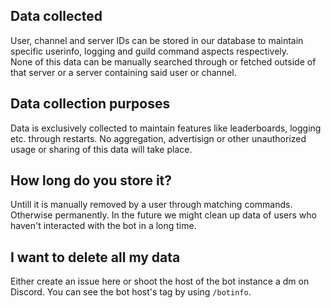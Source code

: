 ## Data collected
User, channel and server IDs can be stored in our database to maintain specific userinfo, logging and guild command aspects respectively.  
None of this data can be manually searched through or fetched outside of that server or a server containing said user or channel.

## Data collection purposes
Data is exclusively collected to maintain features like leaderboards, logging etc. through restarts. No aggregation, advertisign or other unauthorized usage or sharing of this data will take place.

## How long do you store it?
Untill it is manually removed by a user through matching commands. Otherwise permanently. In the future we might clean up data of users who haven't interacted with the bot in a long time.

## I want to delete all my data
Either create an issue here or shoot the host of the bot instance a dm on Discord. You can see the bot host's tag by using `/botinfo`.
